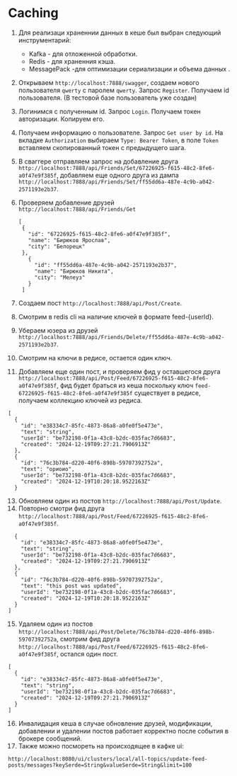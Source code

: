 # Caching
1. Для реализаци храненнии данных в кеше был выбран следующий инструментарий:

   * Kafka - для отложенной обработки.
   * Redis - для храненния кэша.
   * MessagePack -для оптимизации сериализации и объема данных .
3. Открываем `http://localhost:7888/swagger`, создаем нового пользователя `qwerty` с паролем `qwerty`. Запрос `Register`. Получаем id пользователя. (В тестовой базе пользователь уже создан)
4. Логинимся с полученным id. Запрос `Login`. Получаем токен авторизации. Копируем его.
5. Получаем информацию о пользователе. Запрос `Get user by id`. На вкладке `Authorization` выбираем `Type: Bearer Token`, в поле `Token` вставляем скопированный токен с предыдущего шага.
6. В сваггере отправляем запрос на добавление друга `http://localhost:7888/api/Friends/Set/67226925-f615-48c2-8fe6-a0f47e9f385f`, добавляем еще одного друга из дампа `http://localhost:7888/api/Friends/Set/ff55dd6a-487e-4c9b-a042-2571193e2b37`.
7. Проверяем добавление друзей `http://localhost:7888/api/Friends/Get`
   ```
   [
    {
      "id": "67226925-f615-48c2-8fe6-a0f47e9f385f",
      "name": "Бирюков Ярослав",
      "city": "Белорецк"
    },
      {
        "id": "ff55dd6a-487e-4c9b-a042-2571193e2b37",
        "name": "Бирюков Никита",
        "city": "Мелеуз"
      }
    ]
   ```
  8. Создаем пост `http://localhost:7888/api/Post/Create`.
  9. Смотрим в redis cli на наличие ключей в формате feed-{userId}.
10. Убераем юзера из друзей `http://localhost:7888/api/Friends/Delete/ff55dd6a-487e-4c9b-a042-2571193e2b37`.
11. Cмотрим на ключи в редисе, остается один ключ.
12. Добавляем еще один пост, и проверяем фид у оставшегося друга `http://localhost:7888/api/Post/Feed/67226925-f615-48c2-8fe6-a0f47e9f385f`, фид будет браться из кеша поcкольку ключ `feed-67226925-f615-48c2-8fe6-a0f47e9f385f` существует в редисе, получаем коллекцию ключей из редиса.
```
[
  {
    "id": "e38334c7-85fc-4873-86a8-a0fe0f5e473e",
    "text": "string",
    "userId": "be732198-0f1a-43c8-b2dc-035fac7d6683",
    "created": "2024-12-19T09:27:21.7906913Z"
  },
  {
    "id": "76c3b784-d220-40f6-898b-59707392752a",
    "text": "ориоио",
    "userId": "be732198-0f1a-43c8-b2dc-035fac7d6683",
    "created": "2024-12-19T10:20:18.9522163Z"
  }
```
13. Обновляем один из постов `http://localhost:7888/api/Post/Update`.
14. Повторно смотри фид друга `http://localhost:7888/api/Post/Feed/67226925-f615-48c2-8fe6-a0f47e9f385f`.
```[
  {
    "id": "e38334c7-85fc-4873-86a8-a0fe0f5e473e",
    "text": "string",
    "userId": "be732198-0f1a-43c8-b2dc-035fac7d6683",
    "created": "2024-12-19T09:27:21.7906913Z"
  },
  {
    "id": "76c3b784-d220-40f6-898b-59707392752a",
    "text": "this post was updated",
    "userId": "be732198-0f1a-43c8-b2dc-035fac7d6683",
    "created": "2024-12-19T10:20:18.9522163Z"
  }
]
```
15. Удаляем один из постов `http://localhost:7888/api/Post/Delete/76c3b784-d220-40f6-898b-59707392752a`, смотрим фид друга
`http://localhost:7888/api/Post/Feed/67226925-f615-48c2-8fe6-a0f47e9f385f`, остался один пост.
```
[
  {
    "id": "e38334c7-85fc-4873-86a8-a0fe0f5e473e",
    "text": "string",
    "userId": "be732198-0f1a-43c8-b2dc-035fac7d6683",
    "created": "2024-12-19T09:27:21.7906913Z"
  }
]
```
16. Инвалидация кеша  в случае обновление друзей, модификации, добавлении и удалении постов работает корректно после события в брокере сообщений.
17. Также можно посмореть на происходящее в кафке ui:
```
http://localhost:8080/ui/clusters/local/all-topics/update-feed-posts/messages?keySerde=String&valueSerde=String&limit=100
```
